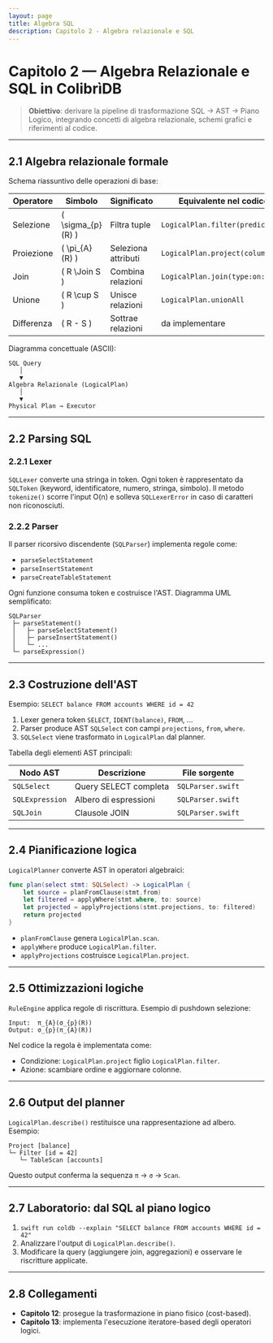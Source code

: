```yaml
---
layout: page
title: Algebra SQL
description: Capitolo 2 - Algebra relazionale e SQL
---
```


# Capitolo 2 — Algebra Relazionale e SQL in ColibrìDB

> **Obiettivo**: derivare la pipeline di trasformazione SQL → AST → Piano Logico, integrando concetti di algebra relazionale, schemi grafici e riferimenti al codice.

---

## 2.1 Algebra relazionale formale

Schema riassuntivo delle operazioni di base:

| Operatore | Simbolo | Significato | Equivalente nel codice |
|-----------|---------|-------------|------------------------|
| Selezione | \( \sigma_{p}(R) \) | Filtra tuple | `LogicalPlan.filter(predicate:)`
| Proiezione | \( \pi_{A}(R) \) | Seleziona attributi | `LogicalPlan.project(columns:)`
| Join | \( R \Join S \) | Combina relazioni | `LogicalPlan.join(type:on:)`
| Unione | \( R \cup S \) | Unisce relazioni | `LogicalPlan.unionAll`
| Differenza | \( R - S \) | Sottrae relazioni | da implementare |

Diagramma concettuale (ASCII):
```
SQL Query
   │
   ▼
Algebra Relazionale (LogicalPlan)
   │
   ▼
Physical Plan → Executor
```

---

## 2.2 Parsing SQL

### 2.2.1 Lexer
`SQLLexer` converte una stringa in token. Ogni token è rappresentato da `SQLToken` (keyword, identificatore, numero, stringa, simbolo). Il metodo `tokenize()` scorre l'input O(n) e solleva `SQLLexerError` in caso di caratteri non riconosciuti.

### 2.2.2 Parser
Il parser ricorsivo discendente (`SQLParser`) implementa regole come:
- `parseSelectStatement`
- `parseInsertStatement`
- `parseCreateTableStatement`

Ogni funzione consuma token e costruisce l'AST. Diagramma UML semplificato:
```
SQLParser
 ├─ parseStatement()
 │   ├─ parseSelectStatement()
 │   ├─ parseInsertStatement()
 │   └─ ...
 └─ parseExpression()
```

---

## 2.3 Costruzione dell'AST

Esempio: `SELECT balance FROM accounts WHERE id = 42`

1. Lexer genera token `SELECT`, `IDENT(balance)`, `FROM`, ...
2. Parser produce AST `SQLSelect` con campi `projections`, `from`, `where`.
3. `SQLSelect` viene trasformato in `LogicalPlan` dal planner.

Tabella degli elementi AST principali:

| Nodo AST | Descrizione | File sorgente |
|----------|-------------|----------------|
| `SQLSelect` | Query SELECT completa | `SQLParser.swift` |
| `SQLExpression` | Albero di espressioni | `SQLParser.swift` |
| `SQLJoin` | Clausole JOIN | `SQLParser.swift` |

---

## 2.4 Pianificazione logica

`LogicalPlanner` converte AST in operatori algebraici:

```swift
func plan(select stmt: SQLSelect) -> LogicalPlan {
    let source = planFromClause(stmt.from)
    let filtered = applyWhere(stmt.where, to: source)
    let projected = applyProjections(stmt.projections, to: filtered)
    return projected
}
```

- `planFromClause` genera `LogicalPlan.scan`.
- `applyWhere` produce `LogicalPlan.filter`.
- `applyProjections` costruisce `LogicalPlan.project`.

---

## 2.5 Ottimizzazioni logiche

`RuleEngine` applica regole di riscrittura. Esempio di pushdown selezione:

```
Input:  π_{A}(σ_{p}(R))
Output: σ_{p}(π_{A}(R))
```

Nel codice la regola è implementata come:
- Condizione: `LogicalPlan.project` figlio `LogicalPlan.filter`.
- Azione: scambiare ordine e aggiornare colonne.

---

## 2.6 Output del planner

`LogicalPlan.describe()` restituisce una rappresentazione ad albero. Esempio:
```
Project [balance]
└─ Filter [id = 42]
   └─ TableScan [accounts]
```

Questo output conferma la sequenza `π` → `σ` → `Scan`.

---

## 2.7 Laboratorio: dal SQL al piano logico

1. `swift run coldb --explain "SELECT balance FROM accounts WHERE id = 42"`
2. Analizzare l'output di `LogicalPlan.describe()`.
3. Modificare la query (aggiungere join, aggregazioni) e osservare le riscritture applicate.

---

## 2.8 Collegamenti
- **Capitolo 12**: prosegue la trasformazione in piano fisico (cost-based).
- **Capitolo 13**: implementa l'esecuzione iteratore-based degli operatori logici.

